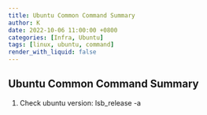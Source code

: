 ```yaml
---
title: Ubuntu Common Command Summary
author: K
date: 2022-10-06 11:00:00 +0800
categories: [Infra, Ubuntu]
tags: [linux, ubuntu, command]
render_with_liquid: false
---
```


## Ubuntu Common Command Summary 
1. Check ubuntu version:
  lsb_release -a






